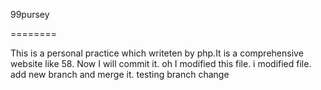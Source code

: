 99pursey

========

This is a personal practice which writeten by php.It is a comprehensive website like 58.
Now I will commit it.
oh I modified this file.
i modified file.
add new branch and merge it.
testing branch change


